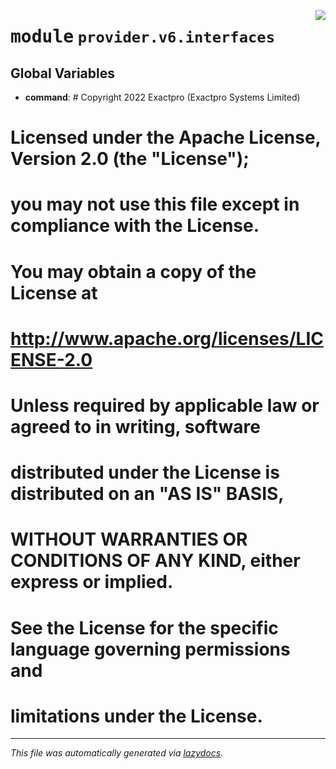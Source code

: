 <!-- markdownlint-disable -->

<a href="../../th2_data_services/provider/v6/interfaces/__init__.py#L0"><img align="right" style="float:right;" src="https://img.shields.io/badge/-source-cccccc?style=flat-square"></a>

# <kbd>module</kbd> `provider.v6.interfaces`




**Global Variables**
---------------
- **command**: #  Copyright 2022 Exactpro (Exactpro Systems Limited)
#
#  Licensed under the Apache License, Version 2.0 (the "License");
#  you may not use this file except in compliance with the License.
#  You may obtain a copy of the License at
#
#      http://www.apache.org/licenses/LICENSE-2.0
#
#  Unless required by applicable law or agreed to in writing, software
#  distributed under the License is distributed on an "AS IS" BASIS,
#  WITHOUT WARRANTIES OR CONDITIONS OF ANY KIND, either express or implied.
#  See the License for the specific language governing permissions and
#  limitations under the License.





---

_This file was automatically generated via [lazydocs](https://github.com/ml-tooling/lazydocs)._
